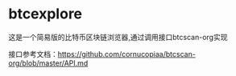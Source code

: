 # btcexplore
这是一个简易版的比特币区块链浏览器,通过调用接口btcscan-org实现

接口参考文档：https://github.com/cornucopiaa/btcscan-org/blob/master/API.md
